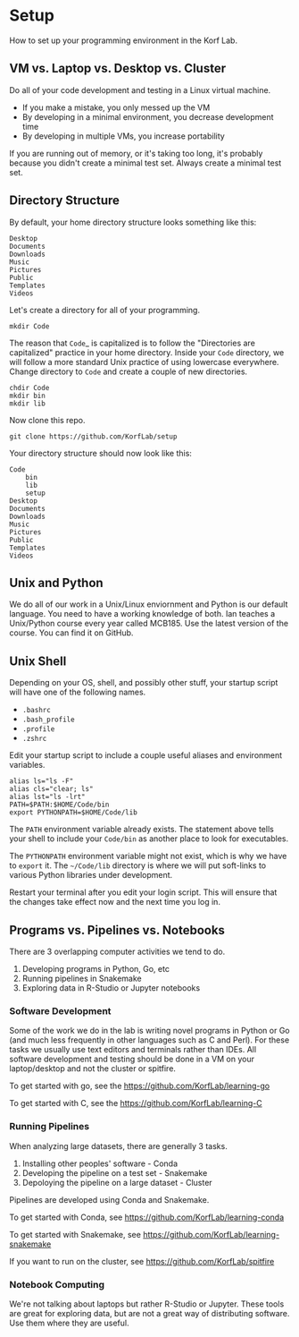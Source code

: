 Setup
=====

How to set up your programming environment in the Korf Lab.

## VM vs. Laptop vs. Desktop vs. Cluster ##

Do all of your code development and testing in a Linux virtual machine.

+ If you make a mistake, you only messed up the VM
+ By developing in a minimal environment, you decrease development time
+ By developing in multiple VMs, you increase portability

If you are running out of memory, or it's taking too long, it's probably because
you didn't create a minimal test set. Always create a minimal test set.

## Directory Structure ##

By default, your home directory structure looks something like this:

	Desktop
	Documents
	Downloads
	Music
	Pictures
	Public
	Templates
	Videos

Let's create a directory for all of your programming.

	mkdir Code

The reason that `Code`_ is capitalized is to follow the "Directories are 
capitalized" practice in your home directory. Inside your `Code` directory, we 
will follow a more standard Unix practice of using lowercase everywhere. Change 
directory to `Code` and create a couple of new directories.

	chdir Code
	mkdir bin
	mkdir lib

Now clone this repo.

	git clone https://github.com/KorfLab/setup

Your directory structure should now look like this:

	Code
		bin
		lib
		setup
	Desktop
	Documents
	Downloads
	Music
	Pictures
	Public
	Templates
	Videos

## Unix and Python ##

We do all of our work in a Unix/Linux enviornment and Python is our default 
language. You need to have a working knowledge of both. Ian teaches a 
Unix/Python course every year called MCB185. Use the latest version of the 
course. You can find it on GitHub.

## Unix Shell ##

Depending on your OS, shell, and possibly other stuff, your startup script will
have one of the following names.

+ `.bashrc`
+ `.bash_profile`
+ `.profile`
+ `.zshrc`

Edit your startup script to include a couple useful aliases and environment
variables.

	alias ls="ls -F"
	alias cls="clear; ls"
	alias lst="ls -lrt"
	PATH=$PATH:$HOME/Code/bin
	export PYTHONPATH=$HOME/Code/lib

The `PATH` environment variable already exists. The statement above tells your
shell to include your `Code/bin` as another place to look for executables.

The `PYTHONPATH` environment variable might not exist, which is why we have to
`export` it. The `~/Code/lib` directory is where we will put soft-links to
various Python libraries under development.

Restart your terminal after you edit your login script. This will ensure that
the changes take effect now and the next time you log in.

## Programs vs. Pipelines vs. Notebooks ##

There are 3 overlapping computer activities we tend to do.

1. Developing programs in Python, Go, etc
2. Running pipelines in Snakemake
3. Exploring data in R-Studio or Jupyter notebooks

### Software Development ###

Some of the work we do in the lab is writing novel programs in Python or Go 
(and much less frequently in other languages such as C and Perl). For these 
tasks we usually use text editors and terminals rather than IDEs. All software 
development and testing should be done in a VM on your laptop/desktop and not 
the cluster or spitfire.

To get started with go, see the https://github.com/KorfLab/learning-go

To get started with C, see the https://github.com/KorfLab/learning-C

### Running Pipelines ###

When analyzing large datasets, there are generally 3 tasks.

1. Installing other peoples' software - Conda
2. Developing the pipeline on a test set - Snakemake
3. Depoloying the pipeline on a large dataset - Cluster

Pipelines are developed using Conda and Snakemake.

To get started with Conda, see https://github.com/KorfLab/learning-conda

To get started with Snakemake, see https://github.com/KorfLab/learning-snakemake

If you want to run on the cluster, see https://github.com/KorfLab/spitfire

### Notebook Computing ###

We're not talking about laptops but rather R-Studio or Jupyter. These tools are 
great for exploring data, but are not a great way of distributing software. Use 
them where they are useful.




